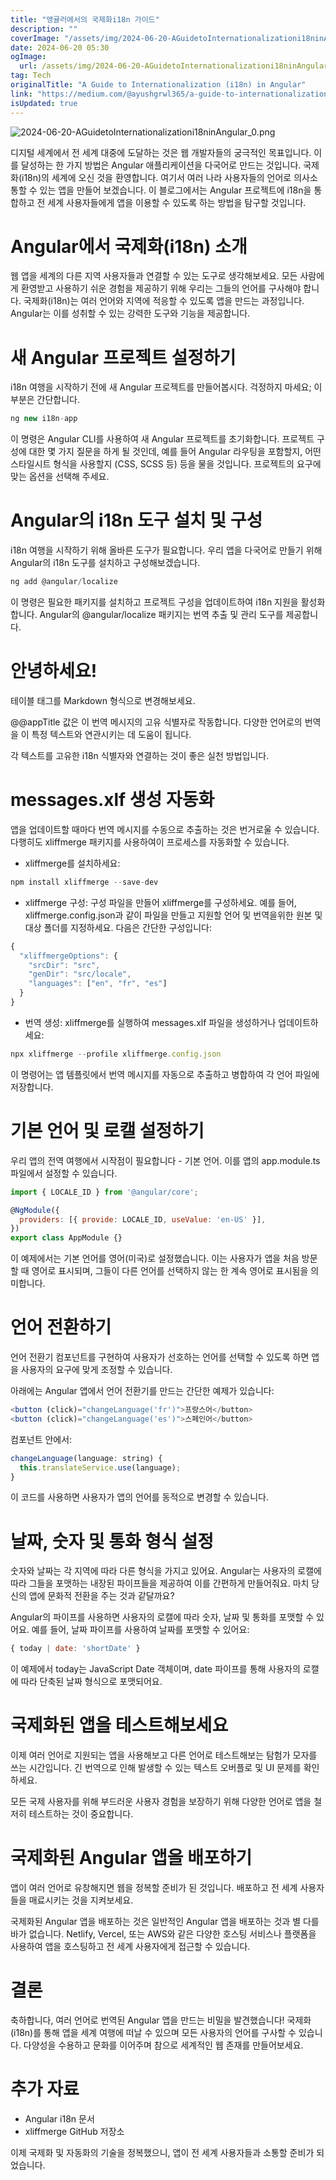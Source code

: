 ```yaml
---
title: "앵귤러에서의 국제화i18n 가이드"
description: ""
coverImage: "/assets/img/2024-06-20-AGuidetoInternationalizationi18ninAngular_0.png"
date: 2024-06-20 05:30
ogImage: 
  url: /assets/img/2024-06-20-AGuidetoInternationalizationi18ninAngular_0.png
tag: Tech
originalTitle: "A Guide to Internationalization (i18n) in Angular"
link: "https://medium.com/@ayushgrwl365/a-guide-to-internationalization-i18n-in-angular-a6ca7a9bc027"
isUpdated: true
---
```





![2024-06-20-AGuidetoInternationalizationi18ninAngular_0.png](/assets/img/2024-06-20-AGuidetoInternationalizationi18ninAngular_0.png)

디지털 세계에서 전 세계 대중에 도달하는 것은 웹 개발자들의 궁극적인 목표입니다. 이를 달성하는 한 가지 방법은 Angular 애플리케이션을 다국어로 만드는 것입니다. 국제화(i18n)의 세계에 오신 것을 환영합니다. 여기서 여러 나라 사용자들의 언어로 의사소통할 수 있는 앱을 만들어 보겠습니다. 이 블로그에서는 Angular 프로젝트에 i18n을 통합하고 전 세계 사용자들에게 앱을 이용할 수 있도록 하는 방법을 탐구할 것입니다.

# Angular에서 국제화(i18n) 소개

웹 앱을 세계의 다른 지역 사용자들과 연결할 수 있는 도구로 생각해보세요. 모든 사람에게 환영받고 사용하기 쉬운 경험을 제공하기 위해 우리는 그들의 언어를 구사해야 합니다. 국제화(i18n)는 여러 언어와 지역에 적응할 수 있도록 앱을 만드는 과정입니다. Angular는 이를 성취할 수 있는 강력한 도구와 기능을 제공합니다.

<div class="content-ad"></div>

# 새 Angular 프로젝트 설정하기

i18n 여행을 시작하기 전에 새 Angular 프로젝트를 만들어봅시다. 걱정하지 마세요; 이 부분은 간단합니다.

```js
ng new i18n-app
```

이 명령은 Angular CLI를 사용하여 새 Angular 프로젝트를 초기화합니다. 프로젝트 구성에 대한 몇 가지 질문을 하게 될 것인데, 예를 들어 Angular 라우팅을 포함할지, 어떤 스타일시트 형식을 사용할지 (CSS, SCSS 등) 등을 물을 것입니다. 프로젝트의 요구에 맞는 옵션을 선택해 주세요.

<div class="content-ad"></div>

# Angular의 i18n 도구 설치 및 구성

i18n 여행을 시작하기 위해 올바른 도구가 필요합니다. 우리 앱을 다국어로 만들기 위해 Angular의 i18n 도구를 설치하고 구성해보겠습니다.

```js
ng add @angular/localize
```

이 명령은 필요한 패키지를 설치하고 프로젝트 구성을 업데이트하여 i18n 지원을 활성화합니다. Angular의 @angular/localize 패키지는 번역 추출 및 관리 도구를 제공합니다.

<div class="content-ad"></div>

# 안녕하세요! 

테이블 태그를 Markdown 형식으로 변경해보세요.

<div class="content-ad"></div>

@@appTitle 값은 이 번역 메시지의 고유 식별자로 작동합니다. 다양한 언어로의 번역을 이 특정 텍스트와 연관시키는 데 도움이 됩니다.

각 텍스트를 고유한 i18n 식별자와 연결하는 것이 좋은 실천 방법입니다.

# messages.xlf 생성 자동화

앱을 업데이트할 때마다 번역 메시지를 수동으로 추출하는 것은 번거로울 수 있습니다. 다행히도 xliffmerge 패키지를 사용하여이 프로세스를 자동화할 수 있습니다.

<div class="content-ad"></div>

- xliffmerge를 설치하세요:

```js
npm install xliffmerge --save-dev
```

- xliffmerge 구성: 구성 파일을 만들어 xliffmerge를 구성하세요. 예를 들어, xliffmerge.config.json과 같이 파일을 만들고 지원할 언어 및 번역을위한 원본 및 대상 폴더를 지정하세요. 다음은 간단한 구성입니다:

```js
{
  "xliffmergeOptions": {
    "srcDir": "src",
    "genDir": "src/locale",
    "languages": ["en", "fr", "es"]
  }
}
```

<div class="content-ad"></div>

- 번역 생성: xliffmerge를 실행하여 messages.xlf 파일을 생성하거나 업데이트하세요:

```js
npx xliffmerge --profile xliffmerge.config.json
```

이 명령어는 앱 템플릿에서 번역 메시지를 자동으로 추출하고 병합하여 각 언어 파일에 저장합니다.

<div class="content-ad"></div>

# 기본 언어 및 로캘 설정하기

우리 앱의 전역 여행에서 시작점이 필요합니다 - 기본 언어. 이를 앱의 app.module.ts 파일에서 설정할 수 있습니다.

```js
import { LOCALE_ID } from '@angular/core';

@NgModule({
  providers: [{ provide: LOCALE_ID, useValue: 'en-US' }],
})
export class AppModule {}
```

이 예제에서는 기본 언어를 영어(미국)로 설정했습니다. 이는 사용자가 앱을 처음 방문할 때 영어로 표시되며, 그들이 다른 언어를 선택하지 않는 한 계속 영어로 표시됨을 의미합니다.

<div class="content-ad"></div>

# 언어 전환하기

언어 전환기 컴포넌트를 구현하여 사용자가 선호하는 언어를 선택할 수 있도록 하면 앱을 사용자의 요구에 맞게 조정할 수 있습니다.

아래에는 Angular 앱에서 언어 전환기를 만드는 간단한 예제가 있습니다:

```js
<button (click)="changeLanguage('fr')">프랑스어</button>
<button (click)="changeLanguage('es')">스페인어</button>
```

<div class="content-ad"></div>

컴포넌트 안에서:

```js
changeLanguage(language: string) {
  this.translateService.use(language);
}
```

이 코드를 사용하면 사용자가 앱의 언어를 동적으로 변경할 수 있습니다.

# 날짜, 숫자 및 통화 형식 설정

<div class="content-ad"></div>

숫자와 날짜는 각 지역에 따라 다른 형식을 가지고 있어요. Angular는 사용자의 로캘에 따라 그들을 포맷하는 내장된 파이프들을 제공하여 이를 간편하게 만들어줘요. 마치 당신의 앱에 문화적 전환을 주는 것과 같달까요?

Angular의 파이프를 사용하면 사용자의 로캘에 따라 숫자, 날짜 및 통화를 포맷할 수 있어요. 예를 들어, 날짜 파이프를 사용하여 날짜를 포맷할 수 있어요:

```js
{ today | date: 'shortDate' }
```

이 예제에서 today는 JavaScript Date 객체이며, date 파이프를 통해 사용자의 로캘에 따라 단축된 날짜 형식으로 포맷되어요.

<div class="content-ad"></div>

# 국제화된 앱을 테스트해보세요

이제 여러 언어로 지원되는 앱을 사용해보고 다른 언어로 테스트해보는 탐험가 모자를 쓰는 시간입니다. 긴 번역으로 인해 발생할 수 있는 텍스트 오버플로 및 UI 문제를 확인하세요.

모든 국제 사용자를 위해 부드러운 사용자 경험을 보장하기 위해 다양한 언어로 앱을 철저히 테스트하는 것이 중요합니다.

# 국제화된 Angular 앱을 배포하기

<div class="content-ad"></div>

앱이 여러 언어로 유창해지면 웹을 정복할 준비가 된 것입니다. 배포하고 전 세계 사용자들을 매료시키는 것을 지켜보세요.

국제화된 Angular 앱을 배포하는 것은 일반적인 Angular 앱을 배포하는 것과 별 다를 바가 없습니다. Netlify, Vercel, 또는 AWS와 같은 다양한 호스팅 서비스나 플랫폼을 사용하여 앱을 호스팅하고 전 세계 사용자에게 접근할 수 있습니다.

# 결론

축하합니다, 여러 언어로 번역된 Angular 앱을 만드는 비밀을 발견했습니다! 국제화 (i18n)를 통해 앱을 세계 여행에 떠날 수 있으며 모든 사용자의 언어를 구사할 수 있습니다. 다양성을 수용하고 문화를 이어주며 참으로 세계적인 웹 존재를 만들어보세요.

<div class="content-ad"></div>

# 추가 자료

- Angular i18n 문서
- xliffmerge GitHub 저장소

이제 국제화 및 자동화의 기술을 정복했으니, 앱이 전 세계 사용자들과 소통할 준비가 되었습니다.